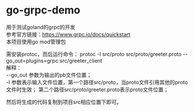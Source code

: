 # go-grpc-demo


用于测试goland的grpc的开发  
参考官方链接：https://www.grpc.io/docs/quickstart  
本项目使用go mod管理包  

需安装protoc，而后运行命令：
protoc -I src/proto src/proto/greeter.proto --go_out=plugins=grpc:src/greeter_client  
解释：  
--go_out 参数为输出的pb文件位置；  
-I 参数表示输入文件位置，第一个路径src/proto，当proto文件引用其他的proto文件时生效；
第二个路径src/proto/greeter.proto表示proto文件位置；



然后将生成的代码复制到项目src相应位置下即可。  